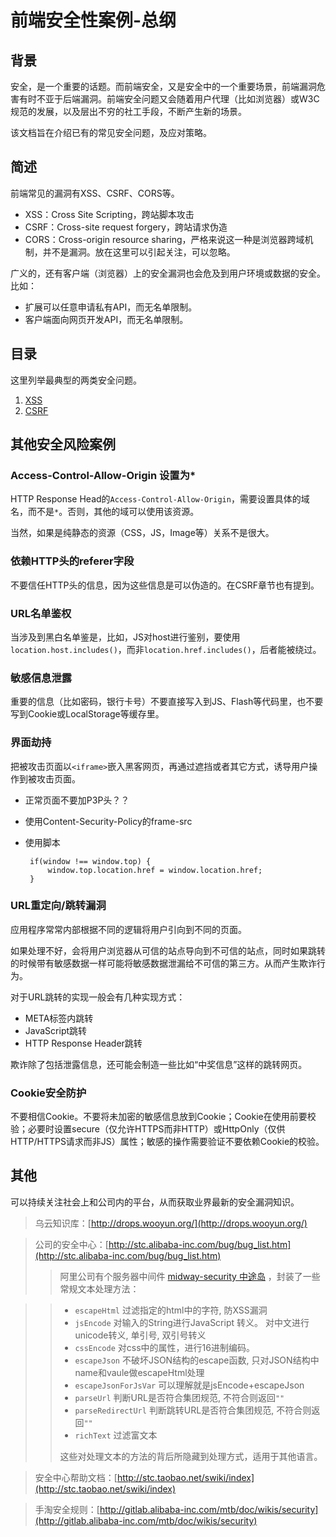 # 前端安全性案例-总纲 #

## 背景 ##
安全，是一个重要的话题。而前端安全，又是安全中的一个重要场景，前端漏洞危害有时不亚于后端漏洞。前端安全问题又会随着用户代理（比如浏览器）或W3C规范的发展，以及层出不穷的社工手段，不断产生新的场景。

该文档旨在介绍已有的常见安全问题，及应对策略。

## 简述 ##

前端常见的漏洞有XSS、CSRF、CORS等。

 - XSS：Cross Site Scripting，跨站脚本攻击
 - CSRF：Cross-site request forgery，跨站请求伪造
 - CORS：Cross-origin resource sharing，严格来说这一种是浏览器跨域机制，并不是漏洞。放在这里可以引起关注，可以忽略。

广义的，还有客户端（浏览器）上的安全漏洞也会危及到用户环境或数据的安全。比如：
 - 扩展可以任意申请私有API，而无名单限制。
 - 客户端面向网页开发API，而无名单限制。


## 目录 ##

这里列举最典型的两类安全问题。

1. [XSS](xss.md "xss.md")
2. [CSRF](csrf.md "csrf.md")

## 其他安全风险案例 ##

### Access-Control-Allow-Origin 设置为* ###

HTTP Response Head的`Access-Control-Allow-Origin`，需要设置具体的域名，而不是`*`。否则，其他的域可以使用该资源。

当然，如果是纯静态的资源（CSS，JS，Image等）关系不是很大。

### 依赖HTTP头的referer字段 ###
不要信任HTTP头的信息，因为这些信息是可以伪造的。在CSRF章节也有提到。

### URL名单鉴权 ###
当涉及到黑白名单鉴是，比如，JS对host进行鉴别，要使用 `location.host.includes()`，而非`location.href.includes()`，后者能被绕过。

### 敏感信息泄露 ###
重要的信息（比如密码，银行卡号）不要直接写入到JS、Flash等代码里，也不要写到Cookie或LocalStorage等缓存里。

### 界面劫持 ###

把被攻击页面以`<iframe>`嵌入黑客网页，再通过遮挡或者其它方式，诱导用户操作到被攻击页面。

 - 正常页面不要加P3P头？？
 - 使用Content-Security-Policy的frame-src
 - 使用脚本
  
		if(window !== window.top) {
	    	window.top.location.href = window.location.href;
		}

### URL重定向/跳转漏洞 ###

应用程序常常内部根据不同的逻辑将用户引向到不同的页面。

如果处理不好，会将用户浏览器从可信的站点导向到不可信的站点，同时如果跳转的时候带有敏感数据一样可能将敏感数据泄漏给不可信的第三方。从而产生欺诈行为。

对于URL跳转的实现一般会有几种实现方式：

- META标签内跳转
- JavaScript跳转
- HTTP Response Header跳转

欺诈除了包括泄露信息，还可能会制造一些比如“中奖信息”这样的跳转网页。

### Cookie安全防护 ###
不要相信Cookie。不要将未加密的敏感信息放到Cookie；Cookie在使用前要校验；必要时设置secure（仅允许HTTPS而非HTTP）或HttpOnly（仅供HTTP/HTTPS请求而非JS）属性；敏感的操作需要验证不要依赖Cookie的校验。

## 其他 ##

可以持续关注社会上和公司内的平台，从而获取业界最新的安全漏洞知识。

> 乌云知识库：[http://drops.wooyun.org/](http://drops.wooyun.org/)

> 公司的安全中心：[http://stc.alibaba-inc.com/bug/bug_list.htm](http://stc.alibaba-inc.com/bug/bug_list.htm)
> > 阿里公司有个服务器中间件 [midway-security 中途岛](http://gitlab.alibaba-inc.com/midway-gallery/midway-security/tree/master#midway "http://gitlab.alibaba-inc.com/midway-gallery/midway-security/tree/master#midway") ，封装了一些常规文本处理方法：

> > - `escapeHtml` 过滤指定的html中的字符, 防XSS漏洞
> > - `jsEncode` 对输入的String进行JavaScript 转义。 对中文进行unicode转义, 单引号, 双引号转义
> > - `cssEncode` 对css中的属性，进行16进制编码。
> >	- `escapeJson` 不破坏JSON结构的escape函数, 只对JSON结构中name和vaule做escapeHtml处理
> > - `escapeJsonForJsVar` 可以理解就是jsEncode+escapeJson
> > - `parseUrl` 判断URL是否符合集团规范, 不符合则返回`""`
> > - `parseRedirectUrl` 判断跳转URL是否符合集团规范, 不符合则返回`""`
> > - `richText` 过滤富文本
> > 
> > 这些对处理文本的方法的背后所隐藏到处理方式，适用于其他语言。

> 安全中心帮助文档：[http://stc.taobao.net/swiki/index](http://stc.taobao.net/swiki/index)

> 手淘安全规则：[http://gitlab.alibaba-inc.com/mtb/doc/wikis/security](http://gitlab.alibaba-inc.com/mtb/doc/wikis/security)

